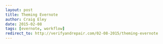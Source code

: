 ```yaml
---  
layout: post 
title: Theming Evernote
author: Craig Eley 
date: 2015-02-08
tags: [evernote, workflow]
redirect_to: http://verifyandrepair.com/02-08-2015/theming-evernote
---
```


